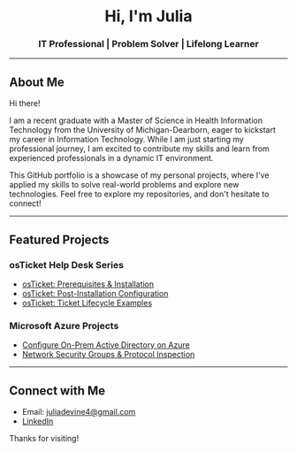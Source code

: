 <h1 align="center">Hi, I'm Julia </h1>
<h3 align="center">IT Professional | Problem Solver | Lifelong Learner</h3>

---

##  About Me

Hi there!

I am a recent graduate with a Master of Science in Health Information Technology from the University of Michigan-Dearborn, eager to kickstart my career in Information Technology. While I am just starting my professional journey, I am excited to contribute my skills and learn from experienced professionals in a dynamic IT environment. 

This GitHub portfolio is a showcase of my personal projects, where I've applied my skills to solve real-world problems and explore new technologies. Feel free to explore my repositories, and don't hesitate to connect!

---

##  Featured Projects

###  osTicket Help Desk Series
-  [osTicket: Prerequisites & Installation](https://github.com/julia-devine/osticket-prereqs)
-  [osTicket: Post-Installation Configuration](https://github.com/julia-devine/post-install-config)
-  [osTicket: Ticket Lifecycle Examples](https://github.com/julia-devine/ticket-lifecycle)

###  Microsoft Azure Projects
-  [Configure On-Prem Active Directory on Azure](https://github.com/julia-devine/configure-ad)
-  [Network Security Groups & Protocol Inspection](https://github.com/julia-devine/azure-network-protocols)

---

##  Connect with Me

-  Email: juliadevine4@gmail.com  
-  [LinkedIn](https://www.linkedin.com/in/juliadevine04)

Thanks for visiting! 
